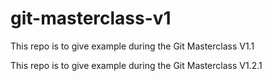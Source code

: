 # git-masterclass-v1

This repo is to give example during the Git Masterclass V1.1

This repo is to give example during the Git Masterclass V1.2.1
